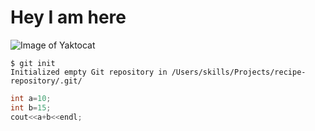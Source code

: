 # Hey I am here
![Image of Yaktocat](https://octodex.github.com/images/yaktocat.png)
```
$ git init
Initialized empty Git repository in /Users/skills/Projects/recipe-repository/.git/
```
```C++
int a=10;
int b=15;
cout<<a+b<<endl;
```
